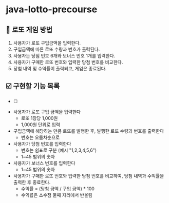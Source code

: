 # java-lotto-precourse

## 🎰 로또 게임 방법
1. 사용자가 로또 구입금액을 입력한다.
2. 구입금액에 따른 로또 수량과 번호가 출력된다.
3. 사용자는 당점 번호 6개와 보너스 번호 1개를 입력한다.
4. 사용자가 구매한 로또 번호와 입력한 당첨 번호를 비교한다.
5. 당첨 내역 및 수익률이 출력되고, 게임은 종료된다.

## ☑️ 구현할 기능 목록
- [ ] 
- 사용자가 로또 구입 금액을 입력한다
  - 로또 1장당 1,000원
  - 1,000원 단위로 입력
- 구입금액에 해당하는 만큼 로또를 발행한 후, 발행한 로또 수량과 번호를 출력한다
  - 번호는 오름차순으로
- 사용자가 당첨 번호를 입력한다
  - 번호는 쉼표로 구분 (예시 "1,2,3,4,5,6")
  - 1~45 범위의 숫자
- 사용자가 보너스 번호를 입력한다
  - 1~45 범위의 숫자
- 사용자가 구매한 로또 번호와 입력한 당첨 번호를 비교하여, 당첨 내역과 수익률을 출력한 후 종료한다.
  - 수익률 = (당첨 금액 / 구입 금액) * 100 
  - 수익률은 소수점 둘째 자리에서 반올림

